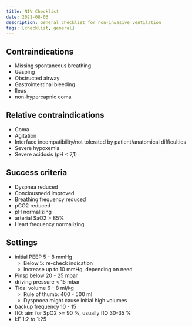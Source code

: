 ```yaml
---
title: NIV Checklist
date: 2021-08-03
description: General checklist for non-invasive ventilation
tags: [checklist, general]
---
```


## Contraindications

- Missing spontaneous breathing 
- Gasping 
- Obstructed airway 
- Gastrointestinal bleeding 
- Ileus 
- non-hypercapnic coma 

## Relative contraindications

- Coma 
- Agitation 
- Interface incompatibility/not tolerated by patient/anatomical difficulties 
- Severe hypoxemia 
- Severe acidosis (pH < 7,1) 

## Success criteria

- Dyspnea reduced 
- Conciousnedd improved 
- Breathing frequency reduced 
- pCO2 reduced 
- pH normalizing 
- arterial SaO2 > 85% 
- Heart frequency normalizing 

## Settings

- initial PEEP 5 - 8 mmHg 
  - Below 5: re-check indication
  - Increase up to 10 mmHg, depending on need
- Pinsp below 20 - 25 mbar 
- driving pressure < 15 mbar 
- Tidal volume 6 - 8 ml/kg 
  - Rule of thumb: 400 - 500 ml
  - Dyspnoea might cause initial high volumes
- backup frequency 10 - 15 
- fIO: aim for SpO2 >= 90 %, usually fIO 30-35 % 
- I:E 1:2 to 1:25 
